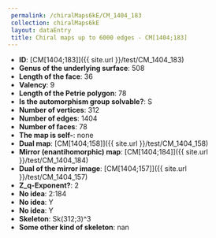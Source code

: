 ```yaml
--- 
 permalink: /chiralMaps6kE/CM_1404_183 
 collection: chiralMaps6kE
 layout: dataEntry
 title: Chiral maps up to 6000 edges - CM[1404;183]
---
```


- **ID**: [CM[1404;183]]({{ site.url }}/test/CM_1404_183)
- **Genus of the underlying surface**: 508
- **Length of the face**: 36
- **Valency**: 9
- **Length of the Petrie polygon**: 78
- **Is the automorphism group solvable?**: S
- **Number of vertices**: 312
- **Number of edges**: 1404
- **Number of faces**: 78
- **The map is self-**: none
- **Dual map**: [CM[1404;158]]({{ site.url }}/test/CM_1404_158)
- **Mirror (enantihomorphic) map**: [CM[1404;184]]({{ site.url }}/test/CM_1404_184)
- **Dual of the mirror image**: [CM[1404;157]]({{ site.url }}/test/CM_1404_157)
- **Z_q-Exponent?**: 2
- **No idea**:  2:184
- **No idea**: Y
- **No idea**: Y
- **Skeleton**: Sk(312;3)^3
- **Some other kind of skeleton**: nan
